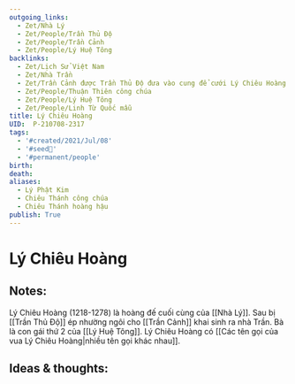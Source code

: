 ```yaml
---
outgoing_links:
  - Zet/Nhà Lý
  - Zet/People/Trần Thủ Độ
  - Zet/People/Trần Cảnh
  - Zet/People/Lý Huệ Tông
backlinks:
  - Zet/Lịch Sử Việt Nam
  - Zet/Nhà Trần
  - Zet/Trần Cảnh được Trần Thủ Độ đưa vào cung để cưới Lý Chiêu Hoàng
  - Zet/People/Thuận Thiên công chúa
  - Zet/People/Lý Huệ Tông
  - Zet/People/Linh Từ Quốc mẫu
title: Lý Chiêu Hoàng
UID:  P-210708-2317
tags:
  - '#created/2021/Jul/08'
  - '#seed🥜'
  - '#permanent/people'
birth: 
death: 
aliases:
  - Lý Phật Kim
  - Chiêu Thánh công chúa
  - Chiêu Thánh hoàng hậu
publish: True
---
```

# Lý Chiêu Hoàng

## Notes:
Lý Chiêu Hoàng (1218-1278) là hoàng đế cuối cùng của [[Nhà Lý]]. Sau bị [[Trần Thủ Độ]] ép nhường ngôi cho [[Trần Cảnh]] khai sinh ra nhà Trần. Bà là con gái thứ 2 của [[Lý Huệ Tông]].
Lý Chiêu Hoàng có [[Các tên gọi của vua Lý Chiêu Hoàng|nhiều tên gọi khác nhau]].

## Ideas & thoughts:
